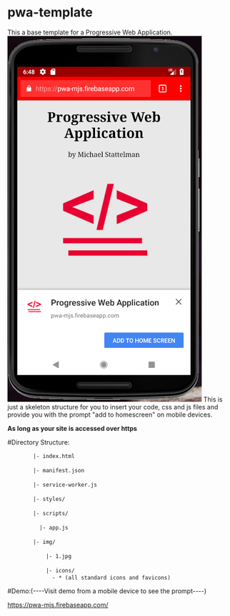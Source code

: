 # pwa-template
This a base template for a Progressive Web Application.
![Screenshot](emulator.png)
This is just a skeleton structure for you to insert your code, css and js files and provide you with the prompt "add to homescreen" on mobile devices. 

******As long as your site is accessed over https******

#Directory Structure:

            |- index.html
            
            |- manifest.json
            
            |- service-worker.js
            
            |- styles/
            
            |- scripts/

              |- app.js

            |- img/    

                |- 1.jpg

                |- icons/
                  - * (all standard icons and favicons)
                
                
#Demo:(----Visit demo from a mobile device to see the prompt----)

https://pwa-mjs.firebaseapp.com/

